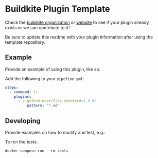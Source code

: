 # Buildkite Plugin Template

Check the [buildkite organization](https://github.com/buildkite-plugins) or [website](https://buildkite.com/plugins) to see if your plugin already exists or we can contribute to it !

Be sure to update this readme with your plugin information after using the template repository.

## Example

Provide an example of using this plugin, like so:

Add the following to your `pipeline.yml`:

```yml
steps:
  - command: ls
    plugins:
      - a-github-user/file-counter#v1.0.0:
          pattern: '*.md'
```

## Developing

Provide examples on how to modify and test, e.g.:

To run the tests:

```shell
docker-compose run --rm tests
```